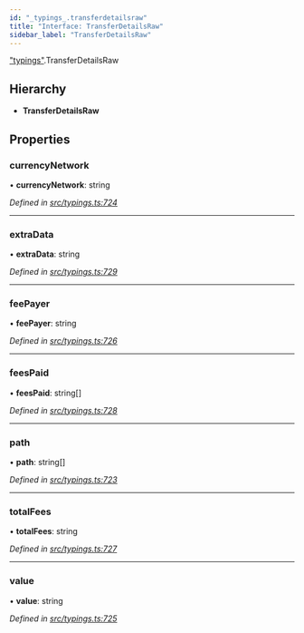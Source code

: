```yaml
---
id: "_typings_.transferdetailsraw"
title: "Interface: TransferDetailsRaw"
sidebar_label: "TransferDetailsRaw"
---
```


["typings"](../modules/_typings_.md).TransferDetailsRaw

## Hierarchy

* **TransferDetailsRaw**

## Properties

### currencyNetwork

•  **currencyNetwork**: string

*Defined in [src/typings.ts:724](https://github.com/trustlines-protocol/clientlib/blob/4830efe/src/typings.ts#L724)*

___

### extraData

•  **extraData**: string

*Defined in [src/typings.ts:729](https://github.com/trustlines-protocol/clientlib/blob/4830efe/src/typings.ts#L729)*

___

### feePayer

•  **feePayer**: string

*Defined in [src/typings.ts:726](https://github.com/trustlines-protocol/clientlib/blob/4830efe/src/typings.ts#L726)*

___

### feesPaid

•  **feesPaid**: string[]

*Defined in [src/typings.ts:728](https://github.com/trustlines-protocol/clientlib/blob/4830efe/src/typings.ts#L728)*

___

### path

•  **path**: string[]

*Defined in [src/typings.ts:723](https://github.com/trustlines-protocol/clientlib/blob/4830efe/src/typings.ts#L723)*

___

### totalFees

•  **totalFees**: string

*Defined in [src/typings.ts:727](https://github.com/trustlines-protocol/clientlib/blob/4830efe/src/typings.ts#L727)*

___

### value

•  **value**: string

*Defined in [src/typings.ts:725](https://github.com/trustlines-protocol/clientlib/blob/4830efe/src/typings.ts#L725)*
